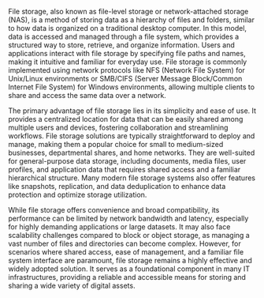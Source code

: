 File storage, also known as file-level storage or network-attached storage (NAS), is a method of storing data as a hierarchy of files and folders, similar to how data is organized on a traditional desktop computer. In this model, data is accessed and managed through a file system, which provides a structured way to store, retrieve, and organize information. Users and applications interact with file storage by specifying file paths and names, making it intuitive and familiar for everyday use. File storage is commonly implemented using network protocols like NFS (Network File System) for Unix/Linux environments or SMB/CIFS (Server Message Block/Common Internet File System) for Windows environments, allowing multiple clients to share and access the same data over a network.

The primary advantage of file storage lies in its simplicity and ease of use. It provides a centralized location for data that can be easily shared among multiple users and devices, fostering collaboration and streamlining workflows. File storage solutions are typically straightforward to deploy and manage, making them a popular choice for small to medium-sized businesses, departmental shares, and home networks. They are well-suited for general-purpose data storage, including documents, media files, user profiles, and application data that requires shared access and a familiar hierarchical structure. Many modern file storage systems also offer features like snapshots, replication, and data deduplication to enhance data protection and optimize storage utilization.

While file storage offers convenience and broad compatibility, its performance can be limited by network bandwidth and latency, especially for highly demanding applications or large datasets. It may also face scalability challenges compared to block or object storage, as managing a vast number of files and directories can become complex. However, for scenarios where shared access, ease of management, and a familiar file system interface are paramount, file storage remains a highly effective and widely adopted solution. It serves as a foundational component in many IT infrastructures, providing a reliable and accessible means for storing and sharing a wide variety of digital assets.